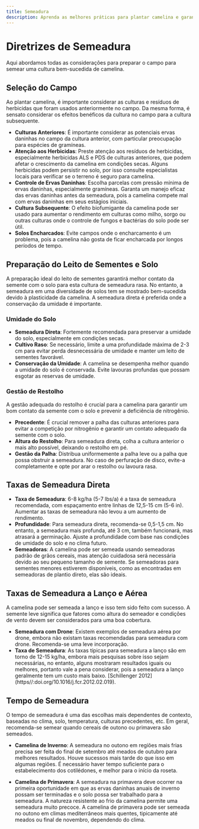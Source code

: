 ```yaml
---
title: Semeadura
description: Aprenda as melhores práticas para plantar camelina e garantir crescimento e rendimento ótimos.
---
```

# Diretrizes de Semeadura

Aqui abordamos todas as considerações para preparar o campo para semear uma cultura bem-sucedida de camelina.

## Seleção do Campo

Ao plantar camelina, é importante considerar as culturas e resíduos de herbicidas que foram usados anteriormente no campo. Da mesma forma, é sensato considerar os efeitos benéficos da cultura no campo para a cultura subsequente.

- **Culturas Anteriores**: É importante considerar as potenciais ervas daninhas no campo da cultura anterior, com particular preocupação para espécies de gramíneas.
- **Atenção aos Herbicidas**: Preste atenção aos resíduos de herbicidas, especialmente herbicidas ALS e PDS de culturas anteriores, que podem afetar o crescimento da camelina em condições secas. Alguns herbicidas podem persistir no solo, por isso consulte especialistas locais para verificar se o terreno é seguro para camelina.
- **Controle de Ervas Daninhas**: Escolha parcelas com pressão mínima de ervas daninhas, especialmente gramíneas. Garanta um manejo eficaz das ervas daninhas antes da semeadura, pois a camelina compete mal com ervas daninhas em seus estágios iniciais.
- **Cultura Subsequente**: O efeito biofumigante da camelina pode ser usado para aumentar o rendimento em culturas como milho, sorgo ou outras culturas onde o controle de fungos e bactérias do solo pode ser útil.
- **Solos Encharcados**: Evite campos onde o encharcamento é um problema, pois a camelina não gosta de ficar encharcada por longos períodos de tempo.

## Preparação do Leito de Sementes e Solo

A preparação ideal do leito de sementes garantirá melhor contato da semente com o solo para esta cultura de semeadura rasa. No entanto, a semeadura em uma diversidade de solos tem se mostrado bem-sucedida devido à plasticidade da camelina. A semeadura direta é preferida onde a conservação da umidade é importante.

### Umidade do Solo

- **Semeadura Direta**: Fortemente recomendada para preservar a umidade do solo, especialmente em condições secas.
- **Cultivo Raso**: Se necessário, limite a uma profundidade máxima de 2-3 cm para evitar perda desnecessária de umidade e manter um leito de sementes favorável.
- **Conservação da Umidade**: A camelina se desempenha melhor quando a umidade do solo é conservada. Evite lavouras profundas que possam esgotar as reservas de umidade.

### Gestão de Restolho

A gestão adequada do restolho é crucial para a camelina para garantir um bom contato da semente com o solo e prevenir a deficiência de nitrogênio.

- **Precedente**: É crucial remover a palha das culturas anteriores para evitar a competição por nitrogênio e garantir um contato adequado da semente com o solo.
- **Altura do Restolho**: Para semeadura direta, colha a cultura anterior o mais alto possível, deixando o restolho em pé.
- **Gestão da Palha**: Distribua uniformemente a palha leve ou a palha que possa obstruir a semeadura. No caso de perfuração de disco, evite-a completamente e opte por arar o restolho ou lavoura rasa.

## Taxas de Semeadura Direta

- **Taxa de Semeadura**: 6-8 kg/ha (5-7 lbs/a) é a taxa de semeadura recomendada, com espaçamento entre linhas de 12,5-15 cm (5-6 in). Aumentar as taxas de semeadura não levou a um aumento de rendimento.
- **Profundidade**: Para semeadura direta, recomenda-se 0,5-1,5 cm. No entanto, a semeadura mais profunda, até 3 cm, também funcionará, mas atrasará a germinação. Ajuste a profundidade com base nas condições de umidade do solo e no clima futuro.
- **Semeadoras**: A camelina pode ser semeada usando semeadoras padrão de grãos cereais, mas atenção cuidadosa será necessária devido ao seu pequeno tamanho de semente. Se semeadoras para sementes menores estiverem disponíveis, como as encontradas em semeadoras de plantio direto, elas são ideais.

## Taxas de Semeadura a Lanço e Aérea

A camelina pode ser semeada a lanço e isso tem sido feito com sucesso. A semente leve significa que fatores como altura do semeador e condições de vento devem ser considerados para uma boa cobertura.

- **Semeadura com Drone**: Existem exemplos de semeadura aérea por drone, embora não existam taxas recomendadas para semeadura com drone. Recomenda-se uma leve incorporação.
- **Taxa de Semeadura**: As taxas típicas para semeadura a lanço são em torno de 12-15 kg/ha, embora mais pesquisas sobre isso sejam necessárias, no entanto, alguns mostraram resultados iguais ou melhores, portanto vale a pena considerar, pois a semeadura a lanço geralmente tem um custo mais baixo. [Schillenger 2012] (https//:doi.org/10.1016/j.fcr.2012.02.019).

## Tempo de Semeadura

O tempo de semeadura é uma das escolhas mais dependentes de contexto, baseadas no clima, solo, temperatura, culturas precedentes, etc. Em geral, recomenda-se semear quando cereais de outono ou primavera são semeados.

- **Camelina de Inverno**: A semeadura no outono em regiões mais frias precisa ser feita do final de setembro até meados de outubro para melhores resultados. Houve sucessos mais tarde do que isso em algumas regiões. É necessário haver tempo suficiente para o estabelecimento dos cotilédones, e melhor para o início da roseta.

- **Camelina de Primavera**: A semeadura na primavera deve ocorrer na primeira oportunidade em que as ervas daninhas anuais de inverno possam ser terminadas e o solo possa ser trabalhado para a semeadura. A natureza resistente ao frio da camelina permite uma semeadura muito precoce. A camelina de primavera pode ser semeada no outono em climas mediterrâneos mais quentes, tipicamente até meados ou final de novembro, dependendo do clima.